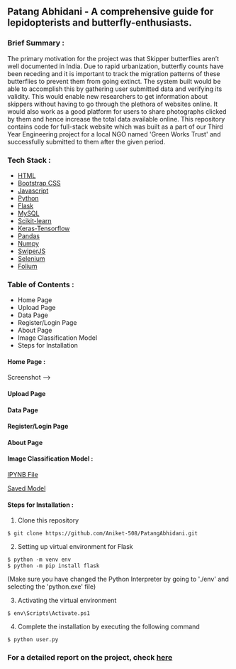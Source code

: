 ## Patang Abhidani - A comprehensive guide for lepidopterists and butterfly-enthusiasts.

### Brief Summary :
The primary motivation for the project was that Skipper butterflies aren’t well documented in India. Due to rapid urbanization, butterfly counts have been receding and it is important to track the migration patterns of these butterflies to prevent them from going extinct. The system built would be able to accomplish this by gathering user submitted data and verifying its validity. This would enable new researchers to get information about skippers without having to go through the plethora of websites online. It would also work as a good platform for users to share photographs clicked by them and hence increase the total data available online.
This repository contains code for full-stack website which was built as a part of our Third Year Engineering project for a local NGO named 'Green Works Trust' and successfully submitted to them after the given period.

### Tech Stack :
- [HTML](https://en.wikipedia.org/wiki/HTML)
- [Bootstrap CSS](https://en.wikipedia.org/wiki/Bootstrap_(front-end_framework))
- [Javascript](https://en.wikipedia.org/wiki/JavaScript)
- [Python](https://en.wikipedia.org/wiki/Python_(programming_language))
- [Flask](https://en.wikipedia.org/wiki/Flask_(web_framework))
- [MySQL](https://en.wikipedia.org/wiki/MySQL)
- [Scikit-learn](https://en.wikipedia.org/wiki/Scikit-learn)
- [Keras-Tensorflow](https://en.wikipedia.org/wiki/Keras)
- [Pandas](https://en.wikipedia.org/wiki/Pandas_(software))
- [Numpy](https://en.wikipedia.org/wiki/NumPy)
- [SwiperJS](https://swiperjs.com/swiper-api)
- [Selenium](https://en.wikipedia.org/wiki/Selenium_(software))
- [Folium](https://python-visualization.github.io/folium/)

### Table of Contents :
- Home Page
- Upload Page
- Data Page 
- Register/Login Page
- About Page
- Image Classification Model
- Steps for Installation

#### Home Page :
Screenshot -->

#### Upload Page
#### Data Page 
#### Register/Login Page
#### About Page

#### Image Classification Model :
[IPYNB File](https://github.com/Aniket-508/PatangAbhidani/blob/main/model/Classification_using_Transfer_learning.ipynb) 

[Saved Model](https://github.com/Aniket-508/PatangAbhidani/blob/main/model.h5)  


#### Steps for Installation :
1. Clone this repository
```
$ git clone https://github.com/Aniket-508/PatangAbhidani.git
```
2. Setting up virtual environment for Flask
```
$ python -m venv env
$ python -m pip install flask
```     
(Make sure you have changed the Python Interpreter by going to './env' and selecting the 'python.exe' file)

3. Activating the virtual environment
```
$ env\Scripts\Activate.ps1
```
4. Complete the installation by executing the following command 
```
$ python user.py
```
### For a detailed report on the project, check [here](https://github.com/Aniket-508/PatangAbhidani/blob/main/Project%20report.pdf)
